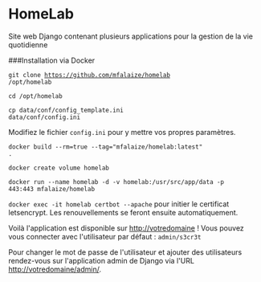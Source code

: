 HomeLab
=======

Site web Django contenant plusieurs applications pour la gestion de la vie quotidienne

###Installation via Docker

<code>git clone https://github.com/mfalaize/homelab /opt/homelab</code>

<code>cd /opt/homelab</code>

<code>cp data/conf/config_template.ini data/conf/config.ini</code>

Modifiez le fichier <code>config.ini</code> pour y mettre vos propres paramètres.

<code>docker build --rm=true --tag="mfalaize/homelab:latest" .</code>

<code>docker create volume homelab</code>

<code>docker run --name homelab -d -v homelab:/usr/src/app/data -p 443:443 mfalaize/homelab</code>

<code>docker exec -it homelab certbot --apache</code> pour initier le certificat letsencrypt. Les renouvellements se feront ensuite automatiquement.

Voilà l'application est disponible sur [http://votredomaine](#) ! Vous pouvez vous connecter avec l'utilisateur par défaut : <code>admin/s3cr3t</code>

Pour changer le mot de passe de l'utilisateur et ajouter des utilisateurs rendez-vous sur l'application admin de Django via l'URL [http://votredomaine/admin/](#).
